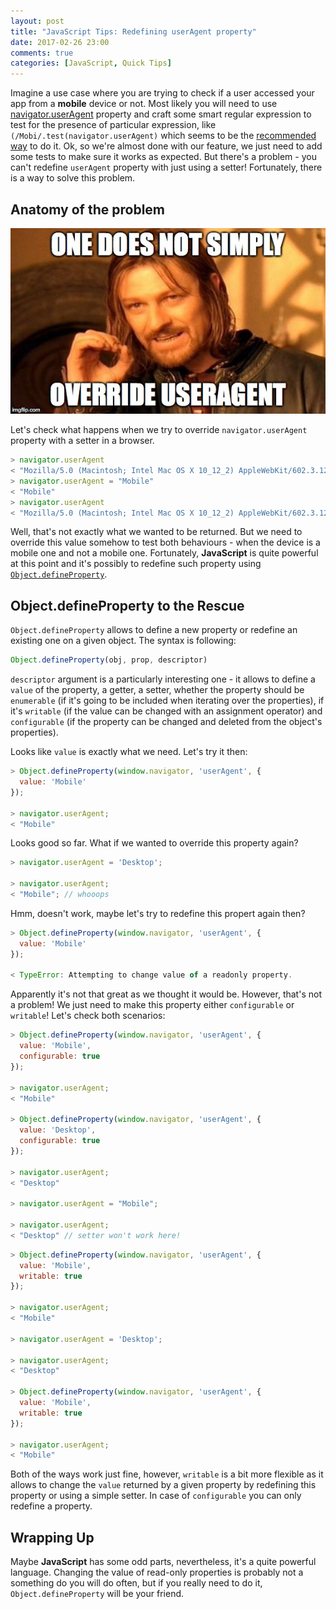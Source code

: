 ```yaml
---
layout: post
title: "JavaScript Tips: Redefining userAgent property"
date: 2017-02-26 23:00
comments: true
categories: [JavaScript, Quick Tips]
---
```


Imagine a use case where you are trying to check if a user accessed your app from a **mobile** device or not. Most likely you will need to use <a href="https://developer.mozilla.org/en-US/docs/Web/API/NavigatorID/userAgent" target="_blank">navigator.userAgent</a>  property and craft some smart regular expression to test for the presence of particular expression, like `(/Mobi/.test(navigator.userAgent)` which seems to be the <a href="https://developer.mozilla.org/en-US/docs/Web/HTTP/Browser_detection_using_the_user_agent" target="_blank">recommended way</a> to do it. Ok, so we're almost done with our feature, we just need to add some tests to make sure it works as expected. But there's a problem - you can't redefine `userAgent` property with just using a setter! Fortunately, there is a way to solve this problem.

<!--more-->

## Anatomy of the problem

![one does not simply override user agent](/assets/images/useragent/one_does_not_simply_override_useragent.jpg)

Let's check what happens when we try to override `navigator.userAgent` property with a setter in a browser.

``` javascript
> navigator.userAgent
< "Mozilla/5.0 (Macintosh; Intel Mac OS X 10_12_2) AppleWebKit/602.3.12 (KHTML, like Gecko) Version/10.0.2 Safari/602.3.12"
> navigator.userAgent = "Mobile"
< "Mobile"
> navigator.userAgent
< "Mozilla/5.0 (Macintosh; Intel Mac OS X 10_12_2) AppleWebKit/602.3.12 (KHTML, like Gecko) Version/10.0.2 Safari/602.3.12"
```

Well, that's not exactly what we wanted to be returned. But we need to override this value somehow to test both behaviours - when the device is a mobile one and not a mobile one. Fortunately, **JavaScript** is quite powerful at this point and it's possibly to redefine such property using <a href="https://developer.mozilla.org/en/docs/Web/JavaScript/Reference/Global_Objects/Object/defineProperty" target="_blank">`Object.defineProperty`</a>.


## Object.defineProperty to the Rescue

`Object.defineProperty` allows to define a new property or redefine an existing one on a  given object. The syntax is following:

``` javascript
Object.defineProperty(obj, prop, descriptor)
```

`descriptor` argument is a particularly interesting one - it allows to define a `value` of the property, a getter, a setter, whether the property should be `enumerable` (if it's going to be included when iterating over the properties), if it's `writable` (if the value can be changed with an assignment operator) and `configurable` (if the property can be changed and deleted from the object's properties).

Looks like `value` is exactly what we need. Let's try it then:

``` javascript
> Object.defineProperty(window.navigator, 'userAgent', {
  value: 'Mobile'
});

> navigator.userAgent;
< "Mobile"
```

Looks good so far. What if we wanted to override this property again?

``` javascript
> navigator.userAgent = 'Desktop';

> navigator.userAgent;
< "Mobile"; // whooops
```

Hmm, doesn't work, maybe let's try to redefine this propert again then?

``` javascript
> Object.defineProperty(window.navigator, 'userAgent', {
  value: 'Mobile'
});

< TypeError: Attempting to change value of a readonly property.
```

Apparently it's not that great as we thought it would be. However, that's not a problem! We just need to make this property either `configurable` or `writable`! Let's check both scenarios:

``` javascript
> Object.defineProperty(window.navigator, 'userAgent', {
  value: 'Mobile',
  configurable: true
});

> navigator.userAgent;
< "Mobile"

> Object.defineProperty(window.navigator, 'userAgent', {
  value: 'Desktop',
  configurable: true
});

> navigator.userAgent;
< "Desktop"

> navigator.userAgent = "Mobile";

> navigator.userAgent;
< "Desktop" // setter won't work here!
```

``` javascript
> Object.defineProperty(window.navigator, 'userAgent', {
  value: 'Mobile',
  writable: true
});

> navigator.userAgent;
< "Mobile"

> navigator.userAgent = 'Desktop';

> navigator.userAgent;
< "Desktop"

> Object.defineProperty(window.navigator, 'userAgent', {
  value: 'Mobile',
  writable: true
});

> navigator.userAgent;
< "Mobile"
```

Both of the ways work just fine, however, `writable` is a bit more flexible as it allows to change the `value` returned by a given property by redefining this property or using a simple setter. In case of `configurable` you can only redefine a property.


## Wrapping Up

Maybe **JavaScript** has some odd parts, nevertheless, it's a quite powerful language. Changing the value of read-only properties is probably not a something do you will do often, but if you really need to do it, `Object.defineProperty` will be your friend.
